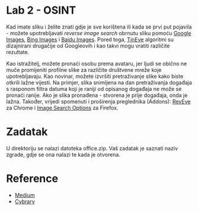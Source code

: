 # Lab 2 - OSINT

Kad imate sliku i želite znati gdje je sve korištena ili kada se prvi put pojavila - možete upotrebljavati *reverse image search* obrnutu sliku pomoću [Google Images](https://images.google.com/), [Bing Images](http://www.bing.com/images/discover?FORM=ILPMFT) i [Baidu Images](http://image.baidu.com/). Pored toga, [TinEye](http://tineye.com/) algoritmi su dizajnirani drugačije od Googleovih i kao takvi mogu vratiti različite rezultate.

Kao istražitelj, možete pronaći osobu prema avataru, jer ljudi se obično ne muče promijeniti profilne slike za različite društvene mreže koje upotrebljavaju. Kao novinar, možete izvršiti pretraživanje slike kako biste otkrili lažne vijesti. Na primjer, slika snimljena na dan pretraživanja događaja s rasponom filtra datuma koji je raniji od opisanog događaja ne može se pronaći ranije. Ako je slika pronađena - stvorena je prije događaja, onda je lažna. Također, vrijedi spomenuti i proširenja preglednika (Addons): [RevEye](https://chrome.google.com/webstore/detail/reveye-reverse-image-sear/keaaclcjhehbbapnphnmpiklalfhelgf?hl=en) za Chrome i [Image Search Options](https://addons.mozilla.org/en-US/firefox/addon/image-search-options/) za Firefox.

# Zadatak

U direktoriju se nalazi datoteka office.zip. Vaš zadatak je saznati naziv zgrade, gdje se ona nalazi te kada je otvorena.

# Reference

- [Medium](https://medium.com/@Peter_UXer/osint-how-to-find-information-on-anyone-5029a3c7fd56)
- [Cybrary](https://www.cybrary.it/blog/0p3n/osint-tricks-quick-guide-image-research/)